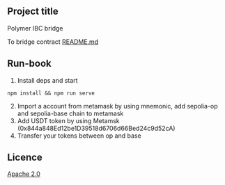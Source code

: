 ## Project title
Polymer IBC bridge

To bridge contract [README.md](https://github.com/wulingzhiyi/polymer-bridge)


## Run-book
1. Install deps and start
```
npm install && npm run serve
```

2. Import a account from metamask by using mnemonic, add sepolia-op and sepolia-base chain to metamask
3. Add USDT token by using Metamsk (0x844a848Ed12be1D39518d6706d66Bed24c9d52cA)
4. Transfer your tokens between op and base


## Licence
[Apache 2.0](LICENSE)


